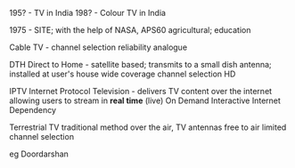---
---

195? - TV in India
198? - Colour TV in India

1975 - SITE; with the help of NASA, APS60
agricultural; education

Cable TV - 
	channel selection
	reliability
	analogue


DTH Direct to Home - 
satellite based; transmits to a small dish antenna; installed at user's house
	wide coverage
	channel selection
	HD 

IPTV  Internet Protocol Television - 
delivers TV content over the internet allowing users to stream in **real time** (live)
	On Demand
	Interactive
	Internet Dependency 


Terrestrial TV
traditional method over the air, TV antennas
	free to air
	limited channel selection

eg Doordarshan 


